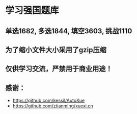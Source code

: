 # 学习强国题库
## 单选1682, 多选1844, 填空3603, 挑战1110
## 为了缩小文件大小采用了gzip压缩
## 仅供学习交流，严禁用于商业用途！
## 感谢：
+ https://github.com/kessil/AutoXue
+ https://github.com/ztianming/xuexi.cn

